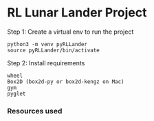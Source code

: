 # RL Lunar Lander Project

Step 1: Create a virtual env to run the project
```
python3 -m venv pyRLLander
source pyRLLander/bin/activate
```

Step 2: Install requirements
```
wheel
Box2D (box2d-py or box2d-kengz on Mac)
gym
pyglet
```

### Resources used

